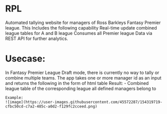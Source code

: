 # RPL
Automated tallying website for managers of Ross Barkleys Fantasy Premier league. This Includes the following capability  Real-time update combined league tables for A and B league Consumes all Premier league Data via REST API for further analytics. 

#  Usecase: 
  In Fantasy Premier League Draft mode, there is currently no way to tally or combine multiple teams. The app takes one or more manager id as an input and returns the following in the form of html table
  Result: 
    - Combined league table of the corresponding league all defined managers belong to
    
    Example:
    ![image](https://user-images.githubusercontent.com/45572287/154319719-cfbc50cd-c7a2-485c-a0d2-f129fc2cceed.png)

   

# 
